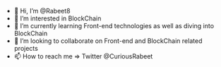 - 👋 Hi, I’m @Rabeet8
- 👀 I’m interested in BlockChain 
- 🌱 I’m currently learning Front-end technologies as well as diving into BlockChain
- 💞️ I’m looking to collaborate on Front-end and BlockChain related projects
- 📫 How to reach me => Twitter @CuriousRabeet

<!---
Rabeet8/Rabeet8 is a ✨ special ✨ repository because its `README.md` (this file) appears on your GitHub profile.
You can click the Preview link to take a look at your changes.
--->
